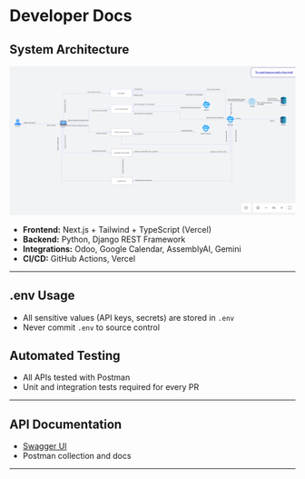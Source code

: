 # Developer Docs

## System Architecture

![System Architecture](images/system-architecture.png)

- **Frontend:** Next.js + Tailwind + TypeScript (Vercel)
- **Backend:** Python, Django REST Framework
- **Integrations:** Odoo, Google Calendar, AssemblyAI, Gemini
- **CI/CD:** GitHub Actions, Vercel

---

## .env Usage

- All sensitive values (API keys, secrets) are stored in `.env`
- Never commit `.env` to source control

## Automated Testing

- All APIs tested with Postman
- Unit and integration tests required for every PR

---

## API Documentation

- [Swagger UI](http://127.0.0.1:8000/api/swagger)
- Postman collection and docs

---